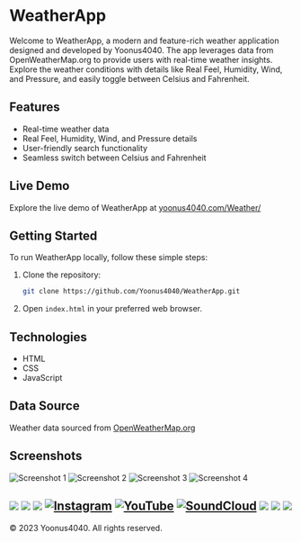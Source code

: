 # WeatherApp

Welcome to WeatherApp, a modern and feature-rich weather application designed and developed by Yoonus4040. The app leverages data from OpenWeatherMap.org to provide users with real-time weather insights. Explore the weather conditions with details like Real Feel, Humidity, Wind, and Pressure, and easily toggle between Celsius and Fahrenheit.

## Features

- Real-time weather data
- Real Feel, Humidity, Wind, and Pressure details
- User-friendly search functionality
- Seamless switch between Celsius and Fahrenheit

## Live Demo

Explore the live demo of WeatherApp at [yoonus4040.com/Weather/](https://yoonus4040.com/Weather/)

## Getting Started

To run WeatherApp locally, follow these simple steps:

1. Clone the repository:

   ```bash
   git clone https://github.com/Yoonus4040/WeatherApp.git
   ```

2. Open `index.html` in your preferred web browser.

## Technologies

- HTML
- CSS
- JavaScript

## Data Source

Weather data sourced from [OpenWeatherMap.org](https://openweathermap.org/)

## Screenshots

![Screenshot 1](https://github.com/Yoonus4040/WeatherApp/assets/101514210/05c703a4-26b7-41f5-8fdb-aeeb4aa24d79)
![Screenshot 2](https://github.com/Yoonus4040/WeatherApp/assets/101514210/4ee8cf4b-1a97-4c31-8800-304e2f5348eb)
![Screenshot 3](https://github.com/Yoonus4040/WeatherApp/assets/101514210/11781882-b97e-46a9-b098-e948b530b48c)
![Screenshot 4](https://github.com/Yoonus4040/WeatherApp/assets/101514210/e280156f-2f8e-41a3-bbec-42f96aee91c2)

![](https://img.shields.io/badge/HTML5-E34F26?style=for-the-badge&logo=html5&logoColor=white)
![](https://img.shields.io/badge/JavaScript-323330?style=for-the-badge&logo=javascript&logoColor=F7DF1E)
![](https://img.shields.io/badge/CSS3-264de4?style=for-the-badge&logo=css3&logoColor=white)
[![Instagram](https://img.shields.io/badge/Instagram-E1306C?style=for-the-badge&logo=instagram&logoColor=white)](https://www.instagram.com/yoonus4040/?igshid=ZDdkNTZiNTM%3D)
[![YouTube](https://img.shields.io/badge/YouTube-FF0000?style=for-the-badge&logo=YouTube&logoColor=white)](https://www.youtube.com/@yoonus4040)
[![SoundCloud](https://img.shields.io/badge/SoundCloud-ff7700?style=for-the-badge&logo=SoundCloud&logoColor=white)](https://soundcloud.com/yoonus-ibrahim-87475059)
[![](https://img.shields.io/badge/Dribbble-EA4C89?style=for-the-badge&logo=dribbble&logoColor=white)](https://dribbble.com/Yoonus4040)
[![](https://img.shields.io/badge/chess.com-6a9b41?style=for-the-badge&logo=&logoColor=white)](https://www.chess.com/member/yoonus4040)
[![](https://img.shields.io/badge/Yoonus4040-ef4040?style=for-the-badge&logo=lll&logoColor=white)](https://yoonus4040.com)
---

© 2023 Yoonus4040. All rights reserved.
